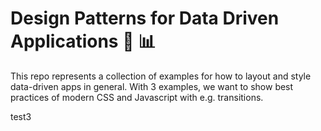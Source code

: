 # Design Patterns for Data Driven Applications 🎨 📊

This repo represents a collection of examples for how to layout and style data-driven apps in general.
With 3 examples, we want to show best practices of modern CSS and Javascript with e.g. transitions.

test3
